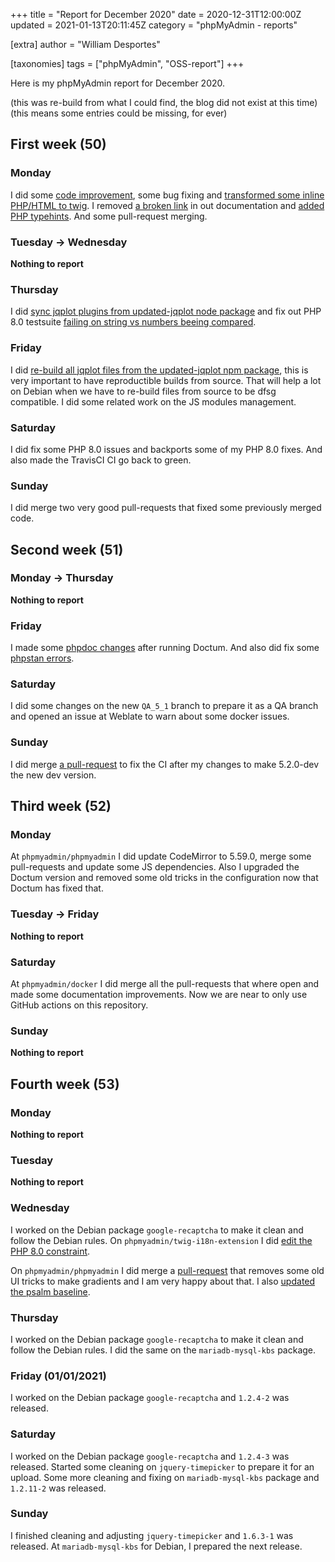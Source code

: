 +++
title = "Report for December 2020"
date = 2020-12-31T12:00:00Z
updated = 2021-01-13T20:11:45Z
category = "phpMyAdmin - reports"

[extra]
author = "William Desportes"

[taxonomies]
tags = ["phpMyAdmin", "OSS-report"]
+++

Here is my phpMyAdmin report for December 2020.

<!-- more -->

(this was re-build from what I could find, the blog did not exist at this time)
(this means some entries could be missing, for ever)

## First week (50)

### Monday

I did some [code improvement](https://github.com/phpmyadmin/phpmyadmin/commit/0ae5216e283ba80704a34d850ce29a4f690160a1), some bug fixing and [transformed some inline PHP/HTML to twig](https://github.com/phpmyadmin/phpmyadmin/commit/66f38555d4637362082dbe54925261687a5f0fa7).
I removed [a broken link](https://github.com/phpmyadmin/phpmyadmin/commit/f78aa880e7ce614737cba050422ed5f13366b76b) in out documentation and [added PHP typehints](https://github.com/phpmyadmin/phpmyadmin/commit/1d154724a5192addf6015a316b7d7382c77de361).
And some pull-request merging.

### Tuesday -> Wednesday

__Nothing to report__

### Thursday

I did [sync jqplot plugins from updated-jqplot node package](https://github.com/phpmyadmin/phpmyadmin/commit/a5dc78edac859199b9b9113c02fee810eaca5fe6) and fix out PHP 8.0 testsuite [failing on string vs numbers beeing compared](https://github.com/phpmyadmin/phpmyadmin/commit/4d3ecbe4e71396edc80138202cbfcfa8e5907ef8).

### Friday

I did [re-build all jqplot files from the updated-jqplot npm package](https://github.com/phpmyadmin/phpmyadmin/commit/afdf57aed25ac54cb48c8d781bd6c512def68bbc), this is very important to have reproductible builds from source. That will help a lot on Debian when we have to re-build files from source to be dfsg compatible. I did some related work on the JS modules management.

### Saturday

I did fix some PHP 8.0 issues and backports some of my PHP 8.0 fixes. And also made the TravisCI CI go back to green.

### Sunday

I did merge two very good pull-requests that fixed some previously merged code.

## Second week (51)

### Monday -> Thursday

__Nothing to report__

### Friday

I made some [phpdoc changes](https://github.com/phpmyadmin/phpmyadmin/commit/fb5d6159af9fd9f7b6859b42d6b31528d89f7514) after running Doctum. And also did fix some [phpstan errors](https://github.com/phpmyadmin/phpmyadmin/commit/b4f1e14e8025def8bb047bdc6797aeeb581e1b0f).

### Saturday

I did some changes on the new `QA_5_1` branch to prepare it as a QA branch and opened an issue at Weblate to warn about some docker issues.

### Sunday

I did merge [a pull-request](https://github.com/phpmyadmin/phpmyadmin/commit/ac7abd86129552dce96c46f9941e1ec86b05d757) to fix the CI after my changes to make 5.2.0-dev the new dev version.

## Third week (52)

### Monday

At `phpmyadmin/phpmyadmin` I did update CodeMirror to 5.59.0, merge some pull-requests and update some JS dependencies.
Also I upgraded the Doctum version and removed some old tricks in the configuration now that Doctum has fixed that.

### Tuesday -> Friday

__Nothing to report__

### Saturday

At `phpmyadmin/docker` I did merge all the pull-requests that where open and made some documentation improvements.
Now we are near to only use GitHub actions on this repository.

### Sunday

__Nothing to report__

## Fourth week (53)

### Monday

__Nothing to report__

### Tuesday

__Nothing to report__

### Wednesday

I worked on the Debian package `google-recaptcha` to make it clean and follow the Debian rules.
On `phpmyadmin/twig-i18n-extension` I did [edit the PHP 8.0 constraint](https://github.com/phpmyadmin/twig-i18n-extension/commit/aec9e489c66930be87a67a7b511a01b3e61d1a57).

On `phpmyadmin/phpmyadmin` I did merge a [pull-request](https://github.com/phpmyadmin/phpmyadmin/commit/0747f8aca155acf71c693671fddee34e61082292) that removes some old UI tricks to make gradients and I am very happy about that.
I also [updated the psalm baseline](https://github.com/phpmyadmin/phpmyadmin/commit/64efdebbd3f0791a79730b92aaf5754c87b431d8).

### Thursday

I worked on the Debian package `google-recaptcha` to make it clean and follow the Debian rules.
I did the same on the `mariadb-mysql-kbs` package.

### Friday (01/01/2021)

I worked on the Debian package `google-recaptcha` and `1.2.4-2` was released.

### Saturday

I worked on the Debian package `google-recaptcha` and `1.2.4-3` was released.
Started some cleaning on `jquery-timepicker` to prepare it for an upload.
Some more cleaning and fixing on `mariadb-mysql-kbs` package and `1.2.11-2` was released.

### Sunday

I finished cleaning and adjusting `jquery-timepicker` and `1.6.3-1` was released.
At `mariadb-mysql-kbs` for Debian, I prepared the next release.
